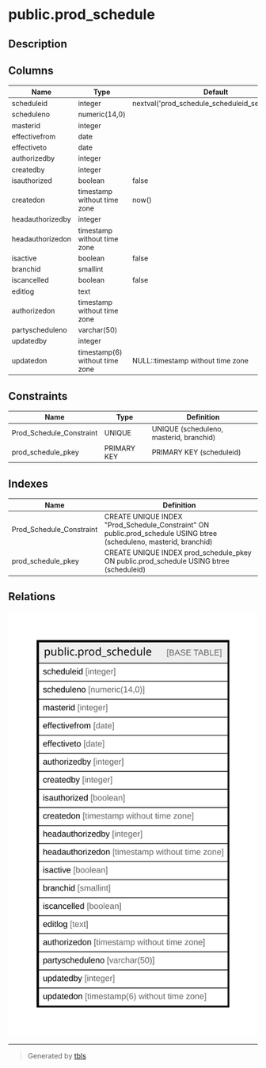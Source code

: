 # public.prod_schedule

## Description

## Columns

| Name | Type | Default | Nullable | Children | Parents | Comment |
| ---- | ---- | ------- | -------- | -------- | ------- | ------- |
| scheduleid | integer | nextval('prod_schedule_scheduleid_seq'::regclass) | false |  |  |  |
| scheduleno | numeric(14,0) |  | true |  |  |  |
| masterid | integer |  | true |  |  |  |
| effectivefrom | date |  | true |  |  |  |
| effectiveto | date |  | true |  |  |  |
| authorizedby | integer |  | true |  |  |  |
| createdby | integer |  | true |  |  |  |
| isauthorized | boolean | false | true |  |  |  |
| createdon | timestamp without time zone | now() | true |  |  |  |
| headauthorizedby | integer |  | true |  |  |  |
| headauthorizedon | timestamp without time zone |  | true |  |  |  |
| isactive | boolean | false | true |  |  |  |
| branchid | smallint |  | true |  |  |  |
| iscancelled | boolean | false | true |  |  |  |
| editlog | text |  | true |  |  |  |
| authorizedon | timestamp without time zone |  | true |  |  |  |
| partyscheduleno | varchar(50) |  | true |  |  |  |
| updatedby | integer |  | true |  |  |  |
| updatedon | timestamp(6) without time zone | NULL::timestamp without time zone | true |  |  |  |

## Constraints

| Name | Type | Definition |
| ---- | ---- | ---------- |
| Prod_Schedule_Constraint | UNIQUE | UNIQUE (scheduleno, masterid, branchid) |
| prod_schedule_pkey | PRIMARY KEY | PRIMARY KEY (scheduleid) |

## Indexes

| Name | Definition |
| ---- | ---------- |
| Prod_Schedule_Constraint | CREATE UNIQUE INDEX "Prod_Schedule_Constraint" ON public.prod_schedule USING btree (scheduleno, masterid, branchid) |
| prod_schedule_pkey | CREATE UNIQUE INDEX prod_schedule_pkey ON public.prod_schedule USING btree (scheduleid) |

## Relations

![er](public.prod_schedule.svg)

---

> Generated by [tbls](https://github.com/k1LoW/tbls)
